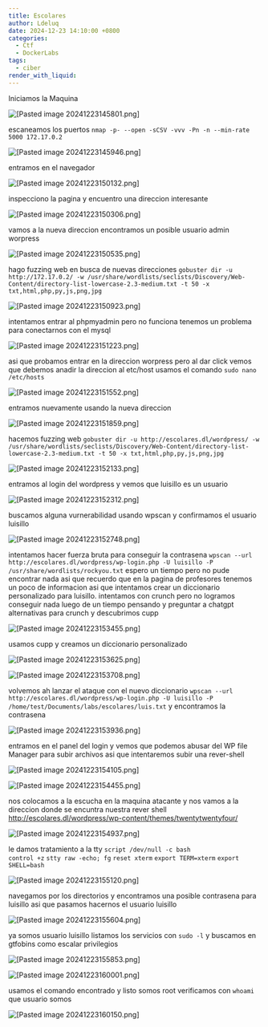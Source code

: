 ```yaml
---
title: Escolares
author: Ldeluq
date: 2024-12-23 14:10:00 +0800
categories:
  - Ctf
  - DockerLabs
tags:
  - ciber
render_with_liquid:
---
```

Iniciamos la Maquina 

![[Pasted image 20241223145801.png]](/imagenes/Pasted%20image%2020241223145801.png)

escaneamos los puertos `nmap -p- --open -sCSV -vvv -Pn -n --min-rate 5000 172.17.0.2`

![[Pasted image 20241223145946.png]](/imagenes/Pasted%20image%2020241223145946.png)


entramos en el navegador 

![[Pasted image 20241223150132.png]](/imagenes/Pasted%20image%2020241223150132.png)

inspecciono la pagina y encuentro una direccion interesante 

![[Pasted image 20241223150306.png]](/imagenes/Pasted%20image%2020241223150306.png)

vamos a la nueva direccion encontramos un posible usuario admin worpress

![[Pasted image 20241223150535.png]](/imagenes/Pasted%20image%2020241223150535.png)

hago fuzzing web en busca de nuevas direcciones
`gobuster dir -u http://172.17.0.2/ -w /usr/share/wordlists/seclists/Discovery/Web-Content/directory-list-lowercase-2.3-medium.txt -t 50 -x txt,html,php,py,js,png,jpg`  

![[Pasted image 20241223150923.png]](/imagenes/Pasted%20image%2020241223150923.png)

intentamos entrar al phpmyadmin pero no funciona tenemos un problema para conectarnos con el mysql

![[Pasted image 20241223151223.png]](/imagenes/Pasted%20image%2020241223151223.png)

asi que probamos entrar en la direccion worpress pero al dar click vemos que debemos anadir la direccion al etc/host usamos el comando `sudo nano /etc/hosts`

![[Pasted image 20241223151552.png]](/imagenes/Pasted%20image%2020241223151552.png)


entramos nuevamente usando la nueva direccion 

![[Pasted image 20241223151859.png]](/imagenes/Pasted%20image%2020241223151859.png)

hacemos fuzzing web 
`gobuster dir -u http://escolares.dl/wordpress/ -w /usr/share/wordlists/seclists/Discovery/Web-Content/directory-list-lowercase-2.3-medium.txt -t 50 -x txt,html,php,py,js,png,jpg` 

![[Pasted image 20241223152133.png]](/imagenes/Pasted%20image%2020241223152133.png)

entramos al login del wordpress y vemos que luisillo es un usuario 

![[Pasted image 20241223152312.png]](/imagenes/Pasted%20image%2020241223152312.png)

buscamos alguna vurnerabilidad usando wpscan y confirmamos el usuario luisillo

![[Pasted image 20241223152748.png]](/imagenes/Pasted%20image%2020241223152748.png)

intentamos hacer fuerza bruta para conseguir la contrasena `wpscan --url http://escolares.dl/wordpress/wp-login.php -U luisillo -P /usr/share/wordlists/rockyou.txt` espero un tiempo pero no pude encontrar nada asi que recuerdo que en la pagina de profesores tenemos un poco de informacion asi que intentamos crear un diccionario personalizado para luisillo.
intentamos con crunch pero no logramos conseguir nada luego de un tiempo pensando y preguntar a chatgpt alternativas para crunch y descubrimos cupp 


![[Pasted image 20241223153455.png]](/imagenes/Pasted%20image%2020241223153455.png)


usamos cupp y creamos un diccionario personalizado 

![[Pasted image 20241223153625.png]](/imagenes/Pasted%20image%2020241223153625.png)

![[Pasted image 20241223153708.png]](/imagenes/Pasted%20image%2020241223153708.png)

volvemos ah lanzar el ataque con el nuevo diccionario `wpscan --url http://escolares.dl/wordpress/wp-login.php -U luisillo -P /home/test/Documents/labs/escolares/luis.txt` y encontramos la contrasena 

![[Pasted image 20241223153936.png]](/imagenes/Pasted%20image%2020241223153936.png)

entramos en el panel del login y vemos que podemos abusar del WP file Manager para subir archivos asi que intentaremos subir una rever-shell

![[Pasted image 20241223154105.png]](/imagenes/Pasted%20image%2020241223154105.png)

![[Pasted image 20241223154455.png]](/imagenes/Pasted%20image%2020241223154455.png)

nos colocamos a la escucha en la maquina atacante y nos vamos a la direccion donde se encuntra nuestra rever shell http://escolares.dl/wordpress/wp-content/themes/twentytwentyfour/

![[Pasted image 20241223154937.png]](/imagenes/Pasted%20image%2020241223154937.png)

le damos tratamiento a la tty 
`script /dev/null -c bash`  
`control +z`
`stty raw -echo; fg`
`reset xterm`
`export TERM=xterm`
`export SHELL=bash`

![[Pasted image 20241223155120.png]](/imagenes/Pasted%20image%2020241223155120.png)

navegamos por los directorios y encontramos una posible contrasena para luisillo asi que pasamos hacernos el usuario luisillo 

![[Pasted image 20241223155604.png]](/imagenes/Pasted%20image%2020241223155604.png)


ya somos usuario luisillo listamos los servicios con `sudo -l` y buscamos en gtfobins como escalar privilegios 

![[Pasted image 20241223155853.png]](/imagenes/Pasted%20image%2020241223155853.png)

![[Pasted image 20241223160001.png]](/imagenes/Pasted%20image%2020241223160001.png)

usamos el comando encontrado y listo somos root verificamos con `whoami` que usuario somos 

![[Pasted image 20241223160150.png]](/imagenes/Pasted%20image%2020241223160150.png)
